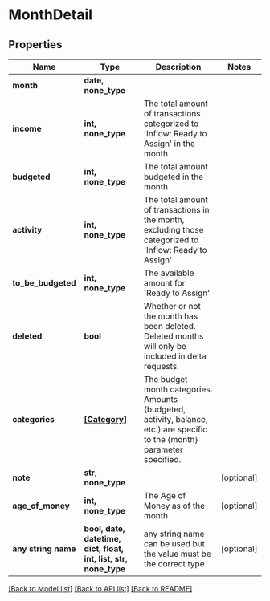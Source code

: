 # MonthDetail


## Properties
Name | Type | Description | Notes
------------ | ------------- | ------------- | -------------
**month** | **date, none_type** |  | 
**income** | **int, none_type** | The total amount of transactions categorized to &#39;Inflow: Ready to Assign&#39; in the month | 
**budgeted** | **int, none_type** | The total amount budgeted in the month | 
**activity** | **int, none_type** | The total amount of transactions in the month, excluding those categorized to &#39;Inflow: Ready to Assign&#39; | 
**to_be_budgeted** | **int, none_type** | The available amount for &#39;Ready to Assign&#39; | 
**deleted** | **bool** | Whether or not the month has been deleted.  Deleted months will only be included in delta requests. | 
**categories** | [**[Category]**](Category.md) | The budget month categories.  Amounts (budgeted, activity, balance, etc.) are specific to the {month} parameter specified. | 
**note** | **str, none_type** |  | [optional] 
**age_of_money** | **int, none_type** | The Age of Money as of the month | [optional] 
**any string name** | **bool, date, datetime, dict, float, int, list, str, none_type** | any string name can be used but the value must be the correct type | [optional]

[[Back to Model list]](../README.md#documentation-for-models) [[Back to API list]](../README.md#documentation-for-api-endpoints) [[Back to README]](../README.md)


